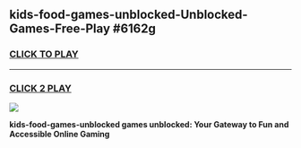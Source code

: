 
## kids-food-games-unblocked-Unblocked-Games-Free-Play #6162g
<h3>
<a href="https://us.freeplayer.one?title=kids-food-games-unblocked&ref=9M">CLICK TO PLAY</a></h3>
<hr>

<h3>
<a href="https://us.freeplayer.one?title=kids-food-games-unblocked&ref=9M">CLICK 2 PLAY</a>
  
</h3>

<a href="https://us.freeplayer.one?title=kids-food-games-unblocked&ref=9M"><img src="https://clearcache.store/games.png"></a>


**kids-food-games-unblocked games unblocked: Your Gateway to Fun and Accessible Online Gaming**
